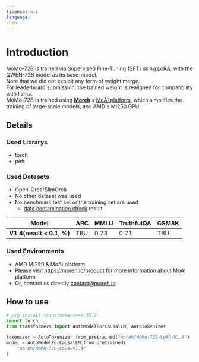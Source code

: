 ```yaml
---
license: mit
language:
- en
---
```

# **Introduction**
MoMo-72B is trained via Supervised Fine-Tuning (SFT) using [LoRA](https://arxiv.org/abs/2106.09685), with the QWEN-72B model as its base-model.  
Note that we did not exploit any form of weight merge.  
For leaderboard submission, the trained weight is realigned for compatibility with llama.  
MoMo-72B is trained using **[Moreh](https://moreh.io/)**'s [MoAI platform](https://moreh.io/product), which simplifies the training of large-scale models, and AMD's MI250 GPU.


## Details
### Used Librarys
- torch
- peft
### Used Datasets
- Open-Orca/SlimOrca
- No other dataset was used
- No benchmark test set or the training set are used
  - [data contamination check](https://github.com/swj0419/detect-pretrain-code-contamination) result
    
| Model                        | ARC   | MMLU | TruthfulQA | GSM8K |
|------------------------------|-------|-------|-------|-------|
| **V1.4(result < 0.1, %)**| TBU |0.73 | 0.71 | TBU |
### Used Environments
- AMD MI250 & MoAI platform
- Please visit https://moreh.io/product for more information about MoAI platform
- Or, contact us directly [contact@moreh.io](mailto:contact@moreh.io)

## How to use

```python
# pip install transformers==4.35.2
import torch
from transformers import AutoModelForCausalLM, AutoTokenizer

tokenizer = AutoTokenizer.from_pretrained("moreh/MoMo-72B-LoRA-V1.4")
model = AutoModelForCausalLM.from_pretrained(
    "moreh/MoMo-72B-LoRA-V1.4"
)
```